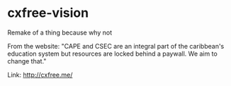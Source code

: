 # cxfree-vision
Remake of a thing because why not

From the website: "CAPE and CSEC are an integral part of the caribbean's education system but resources are locked behind a paywall. We aim to change that."

Link: http://cxfree.me/

